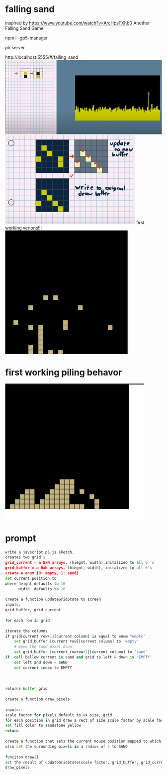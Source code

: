 # falling sand
inspired by https://www.youtube.com/watch?v=ArcHpsTXhb0
Another Falling Sand Game

npm  i -gp5-manager

p5 server

http://localhost:5555/#/falling_sand
![alt text](image.png)
![alt text](image-4.png)
first working verions!!!
![alt text](image-1.png)
# first working piling behavor
![](image-3.png)
# prompt
```python
write a javscript p5.js sketch.
creates two grid's
grid_current = a NxN arrays, (hiegnt, width),initalized to all 0 's
grid_buffer = a NxN arrays, (hiegnt, width), initalized to all 0's
create a enum {0: empty, 1: sand}
set current position to 
where height defaults to 10
      width  defaults to 10

create a function updateGridState to screen
inputs: 
grid_buffer, grid_current

for each row in grid

iterate the columns
if grid[current row+1][current column] is equal to enum "empty"
    set grid_buffer [current row][current column] to 'empty'
    # move the sand pixel down 
    set grid_buffer [current_rowrow+1][current column] to "sand"
if  cell bellow current is sand and grid to left & down is 'EMPTY'
    set left and down = SAND
    set current index to EMPTY



returns buffer grid

create a function draw_pixels

inputs: 
scale factor for pixels default to 4x size, grid
for each position in grid draw a rect of size scale factor by scale factor
set fill color to sandstone yellow
return 

create a function that sets the current mouse position mapped to which current grid location its pointed to and sets it from EMPTY to full
also set the surounding pixels in a radius of 5 to SAND

funciton draw()
set the result of updateGridState(scale factor, grid_buffer, grid_current) to current grid
draw_pixels
```